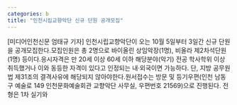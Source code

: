 ```yaml
---
categories: b
title: "인천시립교향악단 신규 단원 공개모집"
---
```

[미디어인천신문 엄태규 기자] 인천시립교향악단이 오는 10월 5일부터 3일간 신규 단원을 공개모집한다.모집인원은 총 2명으로 바이올린 상임악장(1명), 비올라 제2차석단원(1명) 등이다.응시자격은 만 20세 이상 60세 이하 해당분야(악기) 전공 학사학위 이상 취득했거나 이와 동등한 자격이 있다고 인정되는 내·외국이면 가능하다. 단, 지방 공무원법 제31조의 결격사유에 해당되지 않아야한다.원서접수는 방문 및 등기우편(인천 남동구 예술로 149 인천문화예술회관 교향악단 사무실, 우편번호 21569)으로 진행된다. 전형은 1차 실기와